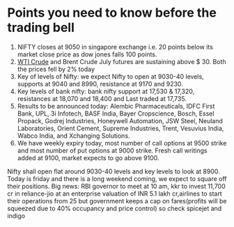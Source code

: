 # Points you need to know before the trading bell
1. NIFTY closes at 9050 in singapore exchange i.e. 20 points below its market close price as dow jones falls 100 points.
2. [WTI Crude](https://github.com/gauravkumar28/TrademanzaWebPages/blob/master/docs/glossaries/wti.html) and Brent Crude July futures are sustaining above $ 30. Both the prices fell by 2% today
3. Key of levels of Nifty: we expect Nifty to open at 9030-40 levels, supports at 9040 and 8990, resistance at 9170 and 9230. 
4. Key levels of bank nifty: bank nifty support at 17,530  & 17,320, resistances at 18,070 and 18,400 and Last traded at 17,735. 
5. Results to be announced today: Alembic Pharmaceuticals, IDFC First Bank, UPL, 3i Infotech, BASF India, Bayer Cropscience, Bosch, Essel Propack, Godrej Industries, Honeywell Automation, JSW Steel, Neuland Laboratories, Orient Cement, Supreme Industries, Trent, Vesuvius India, Wabco India, and Xchanging Solutions.
6. We have weekly expiry today, most number of call options at 9500 strike and most number of put options at 9000 strike. Fresh call writings added at 9100, market expects to go above 9100.

Nifty shall open flat around 9030-40 levels and key levels to look at 8900. Today is friday and there is a long weekend coming, we expect to square off their positions. 
Big news: RBI governor to meet at 10 am, kkr to invest 11,700 cr in reliance-jio at an enterprise valuation of INR 5.1 lakh cr,airlines to start their operations from 25 but government keeps a cap on fares(profits will be squeezed due to 40% occupancy and price control) so check spicejet and indigo
